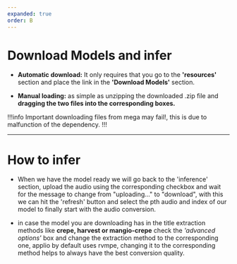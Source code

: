 ```yaml
---
expanded: true
order: B
---
```

# Download Models and infer

- **Automatic download:** It only requires that you go to the **'resources'** section and place the link in the **'Download Models'** section.

- **Manual loading:** as simple as unzipping the downloaded .zip file and **dragging the two files into the corresponding boxes.**

!!!info Important
downloading files from mega may fail!, this is due to malfunction of the dependency.
!!!

---
# How to infer

- When we have the model ready we will go back to the 'inference' section, upload the audio using the corresponding checkbox and wait for the message to change from "uploading..." to "download", with this we can hit the 'refresh' button and select the pth audio and index of our model to finally start with the audio conversion.

- in case the model you are downloading has in the title extraction methods like **crepe, harvest or mangio-crepe** check the *'advanced options'* box and change the extraction method to the corresponding one, applio by default uses rvmpe, changing it to the corresponding method helps to always have the best conversion quality.
